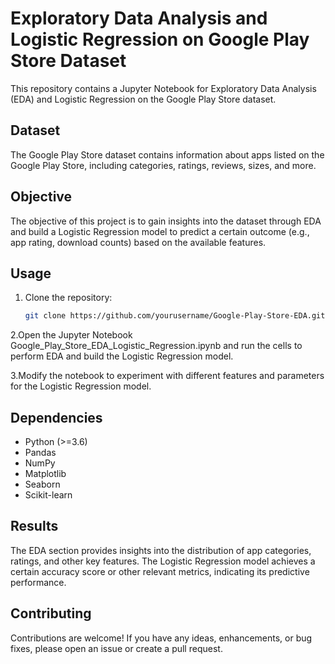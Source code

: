 # Exploratory Data Analysis and Logistic Regression on Google Play Store Dataset

This repository contains a Jupyter Notebook for Exploratory Data Analysis (EDA) and Logistic Regression on the Google Play Store dataset.

## Dataset
The Google Play Store dataset contains information about apps listed on the Google Play Store, including categories, ratings, reviews, sizes, and more.

## Objective
The objective of this project is to gain insights into the dataset through EDA and build a Logistic Regression model to predict a certain outcome (e.g., app rating, download counts) based on the available features.

## Usage
1. Clone the repository:
   ```bash
   git clone https://github.com/yourusername/Google-Play-Store-EDA.git
2.Open the Jupyter Notebook Google_Play_Store_EDA_Logistic_Regression.ipynb and run the cells to perform EDA and build the Logistic Regression model.

3.Modify the notebook to experiment with different features and parameters for the Logistic Regression model.

## Dependencies
- Python (>=3.6)
- Pandas
- NumPy
- Matplotlib
- Seaborn
- Scikit-learn

## Results
The EDA section provides insights into the distribution of app categories, ratings, and other key features.
The Logistic Regression model achieves a certain accuracy score or other relevant metrics, indicating its predictive performance.

## Contributing
Contributions are welcome! If you have any ideas, enhancements, or bug fixes, please open an issue or create a pull request.
